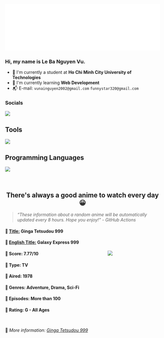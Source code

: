 
<img src="svg/nai.svg" />

<br />

<h3>Hi, my name is <strong>Le Ba Nguyen Vu</strong>.</h3>

- 🏫 I'm currently a student at **Ho Chi Minh City University of Technologies**
- 👀 I'm currently learning **Web Development**
- 📬 E-mail: `vunainguyen2002@gmail.com` `funnystar320@gmail.com`


<h3>Socials</h3>
<a target="_blank" href="https://instagram.com/vu.le1352"><img src="https://img.shields.io/badge/Instagram-%23E4405F.svg?style=for-the-badge&logo=Instagram&logoColor=white" /></a>

<p>
  <h2>Tools</h2>
  <a href="https://skillicons.dev">
    <img src="https://skillicons.dev/icons?i=git,dotnet,mongodb,express,react,nodejs,bootstrap,tailwind,laravel,docker&theme=dark" />
  </a>

  <br />

  <h2>Programming Languages</h2>

  <a href="https://skillicons.dev">
    <img src="https://skillicons.dev/icons?i=javascript,typescript,html,css,cs,php&theme=dark" />
  </a>
</p>

<br />

<h2 align="center">There's always a good anime to watch every day 😀</h2>

<blockquote>
<i>
<q>These information about a random anime will be automatically updated every 8 hours. Hope you enjoy!</q> - GitHub Actions
</i>
</blockquote>

<h4>
  <strong>🥭 <u>Title:</u></strong> Ginga Tetsudou 999
</h4>

<h4>🌿 <u>English Title:</u> Galaxy Express 999</h4>

<img align="right" width="170" src=https://cdn.myanimelist.net/images/anime/1685/104554.jpg />

<h4>🌱 Score: 7.77/10</h4>

<h4>🌲 Type: TV</h4>

<h4>🌴 Aired: 1978</h4>

<h4>🌵 Genres: Adventure, Drama, Sci-Fi</h4>

<h4>🥑 Episodes: More than 100</h4>

<h4>🍏 Rating: G - All Ages</h4>

<br />

🍂 *More information: [Ginga Tetsudou 999](https://myanimelist.net/anime/1491/Ginga_Tetsudou_999)*
    